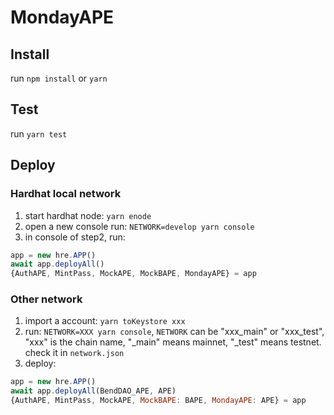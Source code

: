 # MondayAPE
## Install
run `npm install` or `yarn`

## Test
run `yarn test`

## Deploy

### Hardhat local network
1. start hardhat node: `yarn enode`
2. open a new console run: `NETWORK=develop yarn console`
3. in console of step2, run:
```js
app = new hre.APP()
await app.deployAll()
{AuthAPE, MintPass, MockAPE, MockBAPE, MondayAPE} = app
```
### Other network
1. import a account: `yarn toKeystore xxx`
2. run: `NETWORK=XXX yarn console`, `NETWORK` can be "xxx_main" or "xxx_test", "xxx" is the chain name, "_main" means mainnet, "_test" means testnet. check it in `network.json`
3. deploy:
```js
app = new hre.APP()
await app.deployAll(BendDAO_APE, APE)
{AuthAPE, MintPass, MockAPE, MockBAPE: BAPE, MondayAPE: APE} = app
```